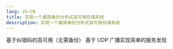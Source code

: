 ```yaml
---
lang: zh-CN
title: 实现一个最简单的分布式高可用存储系统
description: 实现一个最简单的分布式高可用存储系统
---
```


基于纠错码的高可用（无需备份）
基于 UDP 广播实现简单的服务发现
